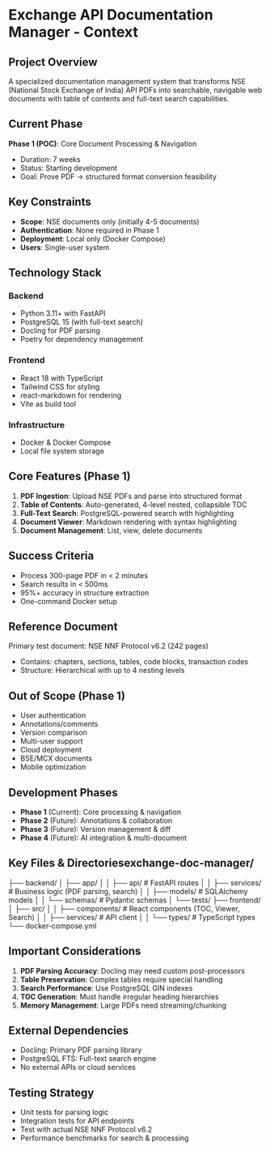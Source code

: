 # Exchange API Documentation Manager - Context

## Project Overview
A specialized documentation management system that transforms NSE (National Stock Exchange of India) API PDFs into searchable, navigable web documents with table of contents and full-text search capabilities.

## Current Phase
**Phase 1 (POC)**: Core Document Processing & Navigation
- Duration: 7 weeks
- Status: Starting development
- Goal: Prove PDF → structured format conversion feasibility

## Key Constraints
- **Scope**: NSE documents only (initially 4-5 documents)
- **Authentication**: None required in Phase 1
- **Deployment**: Local only (Docker Compose)
- **Users**: Single-user system

## Technology Stack
### Backend
- Python 3.11+ with FastAPI
- PostgreSQL 15 (with full-text search)
- Docling for PDF parsing
- Poetry for dependency management

### Frontend
- React 18 with TypeScript
- Tailwind CSS for styling
- react-markdown for rendering
- Vite as build tool

### Infrastructure
- Docker & Docker Compose
- Local file system storage

## Core Features (Phase 1)
1. **PDF Ingestion**: Upload NSE PDFs and parse into structured format
2. **Table of Contents**: Auto-generated, 4-level nested, collapsible TOC
3. **Full-Text Search**: PostgreSQL-powered search with highlighting
4. **Document Viewer**: Markdown rendering with syntax highlighting
5. **Document Management**: List, view, delete documents

## Success Criteria
- Process 300-page PDF in < 2 minutes
- Search results in < 500ms
- 95%+ accuracy in structure extraction
- One-command Docker setup

## Reference Document
Primary test document: NSE NNF Protocol v6.2 (242 pages)
- Contains: chapters, sections, tables, code blocks, transaction codes
- Structure: Hierarchical with up to 4 nesting levels

## Out of Scope (Phase 1)
- User authentication
- Annotations/comments
- Version comparison
- Multi-user support
- Cloud deployment
- BSE/MCX documents
- Mobile optimization

## Development Phases
- **Phase 1** (Current): Core processing & navigation
- **Phase 2** (Future): Annotations & collaboration
- **Phase 3** (Future): Version management & diff
- **Phase 4** (Future): AI integration & multi-document

## Key Files & Directoriesexchange-doc-manager/
├── backend/
│   ├── app/
│   │   ├── api/          # FastAPI routes
│   │   ├── services/     # Business logic (PDF parsing, search)
│   │   ├── models/       # SQLAlchemy models
│   │   └── schemas/      # Pydantic schemas
│   └── tests/
├── frontend/
│   ├── src/
│   │   ├── components/   # React components (TOC, Viewer, Search)
│   │   ├── services/     # API client
│   │   └── types/        # TypeScript types
└── docker-compose.yml

## Important Considerations
1. **PDF Parsing Accuracy**: Docling may need custom post-processors
2. **Table Preservation**: Complex tables require special handling
3. **Search Performance**: Use PostgreSQL GIN indexes
4. **TOC Generation**: Must handle irregular heading hierarchies
5. **Memory Management**: Large PDFs need streaming/chunking

## External Dependencies
- Docling: Primary PDF parsing library
- PostgreSQL FTS: Full-text search engine
- No external APIs or cloud services

## Testing Strategy
- Unit tests for parsing logic
- Integration tests for API endpoints
- Test with actual NSE NNF Protocol v6.2
- Performance benchmarks for search & processing